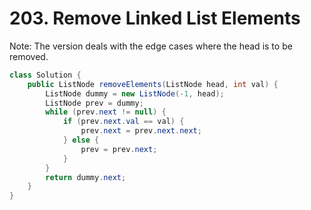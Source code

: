 # 203. Remove Linked List Elements

Note: The version deals with the edge cases where the head is to be removed.

```Java
class Solution {
    public ListNode removeElements(ListNode head, int val) {
        ListNode dummy = new ListNode(-1, head);
        ListNode prev = dummy;
        while (prev.next != null) {
            if (prev.next.val == val) {
                prev.next = prev.next.next;
            } else {
                prev = prev.next;
            }
        }
        return dummy.next;
    }
}
```